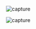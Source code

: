 ![capture](https://github.com/user-attachments/assets/ce4d0291-f3ed-4d81-8ecf-8b997eee770e)





![capture](https://github.com/user-attachments/assets/5bb0d0ae-7193-4b88-b235-900cd7f6a587)
